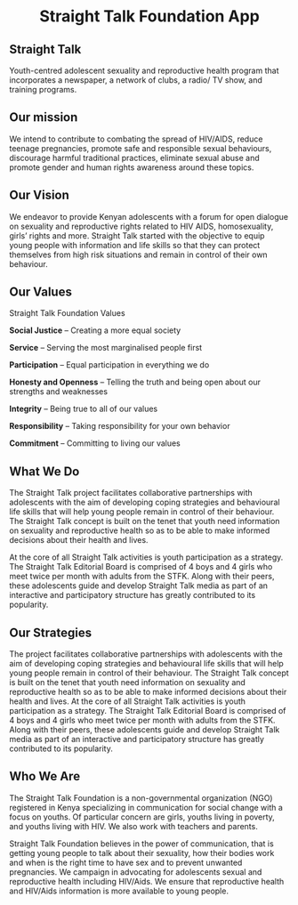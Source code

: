 <h1 align="center">Straight Talk Foundation App </h1>

## Straight Talk
Youth-centred adolescent sexuality and reproductive health program that incorporates a newspaper, a network of clubs, a radio/ TV show, and training programs.

## Our mission

We intend to contribute to combating the spread of HIV/AIDS, reduce teenage pregnancies, promote safe and responsible sexual behaviours, discourage harmful traditional practices, eliminate sexual abuse and promote gender and human rights awareness around these topics.

## Our Vision

We endeavor to provide Kenyan adolescents with a forum for open dialogue on sexuality and reproductive rights related to HIV AIDS, homosexuality, girls’ rights and more. Straight Talk started with the objective to equip young people with information and life skills so that they can protect themselves from high risk situations and remain in control of their own behaviour.

## Our Values

Straight Talk Foundation Values

**Social Justice** – Creating a more equal society

**Service** – Serving the most marginalised people first

**Participation** – Equal participation in everything we do

**Honesty and Openness** – Telling the truth and being open about our strengths and weaknesses

**Integrity** – Being true to all of our values

**Responsibility** – Taking responsibility for your own behavior

**Commitment** – Committing to living our values

## What We Do
The Straight Talk project facilitates collaborative partnerships with adolescents with the aim of developing coping strategies and behavioural life skills that will help young people remain in control of their behaviour. The Straight Talk concept is built on the tenet that youth need information on sexuality and reproductive health so as to be able to make informed decisions about their health and lives.

At the core of all Straight Talk activities is youth participation as a strategy. The Straight Talk Editorial Board is comprised of 4 boys and 4 girls who meet twice per month with adults from the STFK. Along with their peers, these adolescents guide and develop Straight Talk media as part of an interactive and participatory structure has greatly contributed to its popularity.

## Our Strategies
The project facilitates collaborative partnerships with adolescents with the aim of developing coping strategies and behavioural life skills that will help young people remain in control of their behaviour. The Straight Talk concept is built on the tenet that youth need information on sexuality and reproductive health so as to be able to make informed decisions about their health and lives. At the core of all Straight Talk activities is youth participation as a strategy. The Straight Talk Editorial Board is comprised of 4 boys and 4 girls who meet twice per month with adults from the STFK. Along with their peers, these adolescents guide and develop Straight Talk media as part of an interactive and participatory structure has greatly contributed to its popularity.

## Who We Are
The Straight Talk Foundation is a non-governmental organization (NGO) registered in Kenya specializing in communication for social change with a focus on youths. Of particular concern are girls, youths living in poverty, and youths living with HIV. We also work with teachers and parents.

Straight Talk Foundation believes in the power of communication, that is getting young people to talk about their sexuality, how their bodies work and when is the right time to have sex and to prevent unwanted pregnancies. We campaign in advocating for adolescents sexual and reproductive health including HIV/Aids. We ensure that reproductive health and HIV/Aids information is more available to young people.
